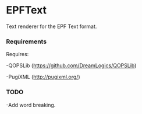 EPFText
=======

Text renderer for the EPF Text format.

### Requirements

Requires:

-QOPSLib (https://github.com/DreamLogics/QOPSLib)

-PugiXML (http://pugixml.org/)

### TODO

-Add word breaking.
